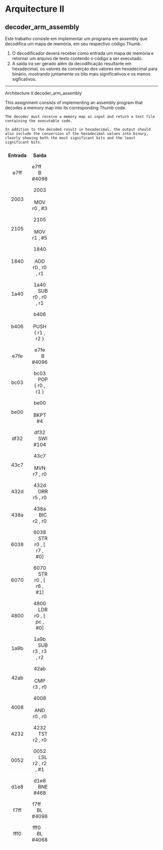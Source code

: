 # Arquitecture II

## decoder_arm_assembly

 Este trabalho consiste em implementar um programa em assembly que decodifica um mapa de memória, em seu respectivo código Thumb.
 
 1. O decodificador deverá receber como entrada um mapa de memória e retornar um arquivo de texto contendo o código a ser executado.
 2.  A saída ira ser gerado além da decodificação resultante em hexadecimal, os valores da converção dos valores em hexadecimal para binário, mostrando juntamente os bits mais significativos e os menos sigficativos.
    
--------------------------------------------------------------------------------------------------------------------------------------------------------------------------------------------------------------------------

Architecture II
decoder_arm_assembly

This assignment consists of implementing an assembly program that decodes a memory map into its corresponding Thumb code.

    The decoder must receive a memory map as input and return a text file containing the executable code.

    In addition to the decoded result in hexadecimal, the output should also include the conversion of the hexadecimal values into binary, clearly showing both the most significant bits and the least significant bits.

    
<table style="text-align: center; border-collapse: collapse; width: 30%; border: 1px solid white;">
    <thead>
        <tr>
            <th style="border: 1px solid white; padding: 8px; text-align: center;">Entrada</th>
            <th style="border: 1px solid white; padding: 8px; text-align: center;">Saída</th>
        </tr>
    </thead>
    <tbody>
        <tr>
            <td style="border: 1px solid white; padding: 8px; text-align: center;">e7ff</td>
            <td style="border: 1px solid white; padding: 8px; text-align: center;">e7ff &emsp; B #4098</td>
        </tr>
        <tr>
            <td style="border: 1px solid white; padding: 8px; text-align: center;">2003</td>
            <td style="border: 1px solid white; padding: 8px; text-align: center;">2003 &emsp; MOV r0 , #3</td>
        </tr>
        <tr>
            <td style="border: 1px solid white; padding: 8px; text-align: center;">2105</td>
            <td style="border: 1px solid white; padding: 8px; text-align: center;">2105 &emsp; MOV r1 , #5</td>
        </tr>
        <tr>
            <td style="border: 1px solid white; padding: 8px; text-align: center;">1840</td>
            <td style="border: 1px solid white; padding: 8px; text-align: center;">1840 &emsp; ADD r0 , r0 , r1</td>
        </tr>
        <tr>
            <td style="border: 1px solid white; padding: 8px; text-align: center;">1a40</td>
            <td style="border: 1px solid white; padding: 8px; text-align: center;">1a40 &emsp; SUB r0 , r0 , r1</td>
        </tr>
        <tr>
            <td style="border: 1px solid white; padding: 8px; text-align: center;">b406</td>
            <td style="border: 1px solid white; padding: 8px; text-align: center;">b406 &emsp; PUSH { r1 , r2 }</td>
        </tr>
        <tr>
            <td style="border: 1px solid white; padding: 8px; text-align: center;">e7fe</td>
            <td style="border: 1px solid white; padding: 8px; text-align: center;">e7fe &emsp; B #4096</td>
        </tr>
        <tr>
            <td style="border: 1px solid white; padding: 8px; text-align: center;">bc03</td>
            <td style="border: 1px solid white; padding: 8px; text-align: center;">bc03 &emsp; POP { r0 , r1 }</td>
        </tr>
        <tr>
            <td style="border: 1px solid white; padding: 8px; text-align: center;">be00</td>
            <td style="border: 1px solid white; padding: 8px; text-align: center;">be00 &emsp; BKPT #4</td>
        </tr>
        <tr>
            <td style="border: 1px solid white; padding: 8px; text-align: center;">df32</td>
            <td style="border: 1px solid white; padding: 8px; text-align: center;">df32 &emsp; SWI #104</td>
        </tr>
        <tr>
            <td style="border: 1px solid white; padding: 8px; text-align: center;">43c7</td>
            <td style="border: 1px solid white; padding: 8px; text-align: center;">43c7 &emsp; MVN r7 , r0</td>
        </tr>
        <tr>
            <td style="border: 1px solid white; padding: 8px; text-align: center;">432d</td>
            <td style="border: 1px solid white; padding: 8px; text-align: center;">432d &emsp; ORR r5 , r0</td>
        </tr>
        <tr>
            <td style="border: 1px solid white; padding: 8px; text-align: center;">438a</td>
            <td style="border: 1px solid white; padding: 8px; text-align: center;">438a &emsp; BIC r2 , r0</td>
        </tr>
        <tr>
            <td style="border: 1px solid white; padding: 8px; text-align: center;">6038</td>
            <td style="border: 1px solid white; padding: 8px; text-align: center;">6038 &emsp; STR r0 , [ r7 , #0]</td>
        </tr>
        <tr>
            <td style="border: 1px solid white; padding: 8px; text-align: center;">6070</td>
            <td style="border: 1px solid white; padding: 8px; text-align: center;">6070 &emsp; STR r0 , [ r6 , #1]</td>
        </tr>
        <tr>
            <td style="border: 1px solid white; padding: 8px; text-align: center;">4800</td>
            <td style="border: 1px solid white; padding: 8px; text-align: center;">4800 &emsp; LDR r0 , [ pc , #0]</td>
        </tr>
        <tr>
            <td style="border: 1px solid white; padding: 8px; text-align: center;">1a9b</td>
            <td style="border: 1px solid white; padding: 8px; text-align: center;">1a9b &emsp; SUB r3 , r3 , r2</td>
        </tr>
        <tr>
            <td style="border: 1px solid white; padding: 8px; text-align: center;">42ab</td>
            <td style="border: 1px solid white; padding: 8px; text-align: center;">42ab &emsp; CMP r3 , r0</td>
        </tr>
        <tr>
            <td style="border: 1px solid white; padding: 8px; text-align: center;">4008</td>
            <td style="border: 1px solid white; padding: 8px; text-align: center;">4008 &emsp; AND r0 , r0</td>
        </tr>
        <tr>
            <td style="border: 1px solid white; padding: 8px; text-align: center;">4232</td>
            <td style="border: 1px solid white; padding: 8px; text-align: center;">4232 &emsp; TST r2 , r0</td>
        </tr>
        <tr>
            <td style="border: 1px solid white; padding: 8px; text-align: center;">0052</td>
            <td style="border: 1px solid white; padding: 8px; text-align: center;">0052 &emsp; LSL r2 , r2 , #1</td>
        </tr>
        <tr>
            <td style="border: 1px solid white; padding: 8px; text-align: center;">d1e8</td>
            <td style="border: 1px solid white; padding: 8px; text-align: center;">d1e8 &emsp; BNE #468</td>
        </tr>
        <tr>
            <td style="border: 1px solid white; padding: 8px; text-align: center;">f7ff</td>
            <td style="border: 1px solid white; padding: 8px; text-align: center;">f7ff &emsp; BL #4098</td>
        </tr>
        <tr>
            <td style="border: 1px solid white; padding: 8px; text-align: center;">fff0</td>
            <td style="border: 1px solid white; padding: 8px; text-align: center;">fff0 &emsp; BL #4068</td>
        </tr>
    </tbody>
</table>

